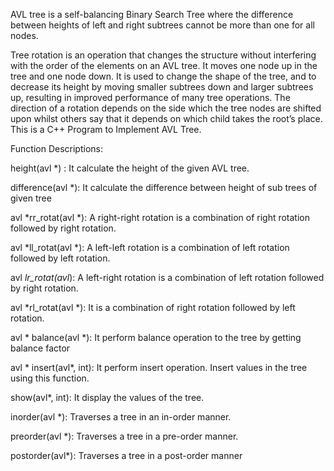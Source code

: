 AVL tree is a self-balancing Binary Search Tree where the difference between heights of left and right subtrees cannot be more than one for all nodes.

Tree rotation is an operation that changes the structure without interfering with the order of the elements on an AVL tree. It moves one node up in the tree and one node down. It is used to change the shape of the tree, and to decrease its height by moving smaller subtrees down and larger subtrees up, resulting in improved performance of many tree operations. The direction of a rotation depends on the side which the tree nodes are shifted upon whilst others say that it depends on which child takes the root’s place. This is a C++ Program to Implement AVL Tree.


Function Descriptions:

height(avl *) : It calculate the height of the given AVL tree.

difference(avl *): It calculate the difference between height of sub trees of given tree

avl *rr_rotat(avl *): A right-right rotation is a combination of right rotation followed by right rotation.

avl *ll_rotat(avl *): A left-left rotation is a combination of left rotation followed by left rotation.

avl *lr_rotat(avl*): A left-right rotation is a combination of left rotation followed by right rotation.

avl *rl_rotat(avl *): It is a combination of right rotation followed by left rotation.

avl * balance(avl *): It perform balance operation to the tree by getting balance factor

avl * insert(avl*, int): It perform insert operation. Insert values in the tree using this function. 

show(avl*, int): It display the values of the tree. 

inorder(avl *): Traverses a tree in an in-order manner. 

preorder(avl *): Traverses a tree in a pre-order manner. 

postorder(avl*): Traverses a tree in a post-order manner
